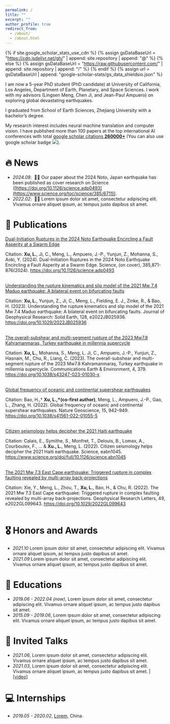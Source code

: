 ```yaml
---
permalink: /
title: ""
excerpt: ""
author_profile: true
redirect_from: 
  - /about/
  - /about.html
---
```


{% if site.google_scholar_stats_use_cdn %}
{% assign gsDataBaseUrl = "https://cdn.jsdelivr.net/gh/" | append: site.repository | append: "@" %}
{% else %}
{% assign gsDataBaseUrl = "https://raw.githubusercontent.com/" | append: site.repository | append: "/" %}
{% endif %}
{% assign url = gsDataBaseUrl | append: "google-scholar-stats/gs_data_shieldsio.json" %}

<span class='anchor' id='about-me'></span>

I am now a 5-year PhD student (PhD candidate) at University of California, Los Angeles, Department of Earth, Planetary, and Space Sciences. I work with my advisors (Lingsen Meng, Chen Ji, and Jean-Paul Ampuero) on exploring global devastating earthquakes.

I graduated from School of Earth Sciences, Zhejiang University with a bachelor’s degree.
 
My research interest includes neural machine translation and computer vision. I have published more than 100 papers at the top international AI conferences with total <a href='https://scholar.google.com/citations?user=DhtAFkwAAAAJ'>google scholar citations <strong><span id='total_cit'>260000+</span></strong></a> (You can also use google scholar badge <a href='https://scholar.google.com/citations?user=DhtAFkwAAAAJ'><img src="https://img.shields.io/endpoint?url={{ url | url_encode }}&logo=Google%20Scholar&labelColor=f6f6f6&color=9cf&style=flat&label=citations"></a>).


# 🔥 News
- *2024.08*: &nbsp;🎉🎉 Our paper about the 2024 Noto, Japan earthquake has been published as cover research on Science ([https://doi.org/10.1126/science.adp0493](https://www.science.org/toc/science/385/6711)). 
- *2022.02*: &nbsp;🎉🎉 Lorem ipsum dolor sit amet, consectetur adipiscing elit. Vivamus ornare aliquet ipsum, ac tempus justo dapibus sit amet. 


# 📝 Publications 

[Dual-Initiation Ruptures in the 2024 Noto Earthquake Encircling a Fault Asperity at a Swarm Edge](https://doi.org/10.1126/science.adp0493)

Citation: **Xu, L.**, Ji, C., Meng, L., Ampuero, J.-P., Yunjun, Z., Mohanna, S., Aoki, Y. (2024). Dual-Initiation Ruptures in the 2024 Noto Earthquake Encircling a Fault Asperity at a Swarm Edge. Science, (on cover), 385,871-876(2024). https://doi.org/10.1126/science.adp0493
<br/><br/>


[Understanding the rupture kinematics and slip model of the 2021 Mw 7.4 Maduo earthquake: A bilateral event on bifurcating faults](https://doi.org/10.1029/2022JB025936)

Citation: **Xu, L.**, Yunjun, Z., Ji, C., Meng, L., Fielding, E. J., Zinke, R., & Bao, H. (2023). Understanding the rupture kinematics and slip model of the 2021 Mw 7.4 Maduo earthquake: A bilateral event on bifurcating faults. Journal of Geophysical Research: Solid Earth, 128, e2022JB025936. https://doi.org/10.1029/2022JB025936
<br/><br/>


[The overall-subshear and multi-segment rupture of the 2023 Mw7.8 Kahramanmaraş, Turkey earthquake in millennia supercycle](https://doi.org/10.1038/s43247-023-01030-x)

Citation: **Xu, L.**, Mohanna, S., Meng, L. Ji, C., Ampuero, J.-P., Yunjun, Z., Hasnain, M., Chu, R., Liang, C. (2023). The overall-subshear and multi-segment rupture of the 2023 Mw7.8 Kahramanmaraş, Turkey earthquake in millennia supercycle. Communications Earth & Environment, 4, 379. https://doi.org/10.1038/s43247-023-01030-x
<br/><br/>


[Global frequency of oceanic and continental supershear earthquakes](https://doi.org/10.1038/s41561-022-01055-5)

Citation: Bao, H.,† **Xu, L.,†(co-first author)**, Meng, L., Ampuero, J.-P., Gao, L., Zhang, H. (2022). Global frequency of oceanic and continental supershear earthquakes. Nature Geoscience, 15, 942–949. https://doi.org/10.1038/s41561-022-01055-5 
<br/><br/>


[Citizen seismology helps decipher the 2021 Haiti earthquake](https://www.science.org/doi/full/10.1126/science.abn1045)

Citation: Calais, E., Symithe, S., Monfret, T., Delouis, B., Lomax, A., Courboulex, F., ... & **Xu., L.**, Meng, L. (2022). Citizen seismology helps decipher the 2021 Haiti earthquake. Science, eabn1045. https://www.science.org/doi/full/10.1126/science.abn1045
<br/><br/>


[The 2021 Mw 7.3 East Cape earthquake: Triggered rupture in complex faulting revealed by multi-array back-projections](https://doi.org/10.1029/2022GL099643)

Citation: Xie, Y., Meng, L., Zhou, T., **Xu, L.**, Bao, H., & Chu, R. (2022). The 2021 Mw 7.3 East Cape earthquake: Triggered rupture in complex faulting revealed by multi-array back-projections. Geophysical Research Letters, 49, e2022GL099643. https://doi.org/10.1029/2022GL099643
<br/><br/>


# 🎖 Honors and Awards
- *2021.10* Lorem ipsum dolor sit amet, consectetur adipiscing elit. Vivamus ornare aliquet ipsum, ac tempus justo dapibus sit amet. 
- *2021.09* Lorem ipsum dolor sit amet, consectetur adipiscing elit. Vivamus ornare aliquet ipsum, ac tempus justo dapibus sit amet. 

# 📖 Educations
- *2019.06 - 2022.04 (now)*, Lorem ipsum dolor sit amet, consectetur adipiscing elit. Vivamus ornare aliquet ipsum, ac tempus justo dapibus sit amet. 
- *2015.09 - 2019.06*, Lorem ipsum dolor sit amet, consectetur adipiscing elit. Vivamus ornare aliquet ipsum, ac tempus justo dapibus sit amet. 

# 💬 Invited Talks
- *2021.06*, Lorem ipsum dolor sit amet, consectetur adipiscing elit. Vivamus ornare aliquet ipsum, ac tempus justo dapibus sit amet. 
- *2021.03*, Lorem ipsum dolor sit amet, consectetur adipiscing elit. Vivamus ornare aliquet ipsum, ac tempus justo dapibus sit amet.  \| [\[video\]](https://github.com/)

# 💻 Internships
- *2019.05 - 2020.02*, [Lorem](https://github.com/), China.

